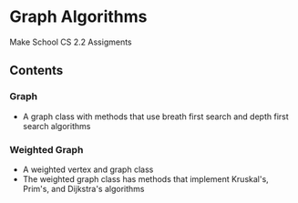 # Graph Algorithms
Make School CS 2.2 Assigments
## Contents
### Graph
* A graph class with methods that use breath first search and depth first search algorithms
### Weighted Graph
* A weighted vertex and graph class
* The weighted graph class has methods that implement Kruskal's, Prim's, and Dijkstra's algorithms